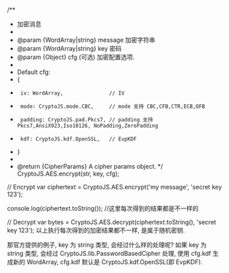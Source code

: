/\*\*

- 加密消息
-
- @param {WordArray|string} message 加密字符串
- @param {WordArray|string} key 密码
- @param {Object} cfg (可选) 加密配置选项.
-
- Default cfg:
- {
-      iv: WordArray,               // IV
-      mode: CryptoJS.mode.CBC,     // mode 支持 CBC,CFB,CTR,ECB,OFB
-      padding: CryptoJS.pad.Pkcs7, // padding 支持 Pkcs7,AnsiX923,Iso10126, NoPadding,ZeroPadding
-      kdf: CryptoJS.kdf.OpenSSL,   // EvpKDF
- }
-
- @return {CipherParams} A cipher params object.
  \*/
  CryptoJS.AES.encrypt(str, key, cfg);

// Encrypt
var ciphertext = CryptoJS.AES.encrypt('my message', 'secret key 123');

console.log(ciphertext.toString()); //这里每次得到的结果都是不一样的

// Decrypt
var bytes = CryptoJS.AES.decrypt(ciphertext.toString(), 'secret key 123');
以上执行每次得到的加密结果都不一样, 是属于随机密钥.

那官方提供的例子, key 为 string 类型, 会经过什么样的处理呢?
如果 key 为 string 类型, 会经过 CryptoJS.lib.PasswordBasedCipher 处理, 使用 cfg.kdf 生成新的 WordArray, cfg.kdf 默认是 CryptoJS.kdf.OpenSSL(即 EvpKDF).
